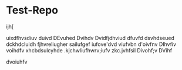# Test-Repo
ijh[

uixdfhvsdiuv
duivd
DEvuhed
Dvihdv
Dvidfjdhviud
dfuvfd
dsvhdseued
dckhdcluidh
fjhvreliugher
sailufgef
iufove'dvd
viufvbn
d'oivfnv
DIhvfiv
voihdfv
xhcbdsulcyhde
.kjchwliufhwrv;iufv
zkc.jvhfsil
Divohf;v
DVihf

dvoiuhfv

